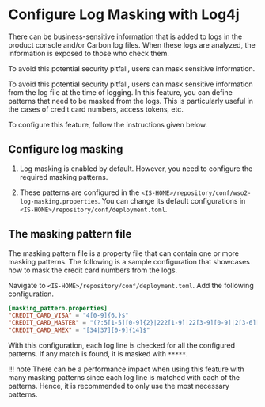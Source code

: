# Configure Log Masking with Log4j

There can be business-sensitive information that is added to logs in the product console and/or Carbon log files. When these logs are analyzed, the information is exposed to those who check them.

To avoid this potential security pitfall, users can mask sensitive information.

To avoid this potential security pitfall, users can mask sensitive information from the log file at the time of logging. In this feature, you can define patterns that need to be masked from the logs. This is particularly useful in the cases of credit card numbers, access tokens, etc.

To configure this feature, follow the instructions given below.

## Configure log masking

1. Log masking is enabled by default. However, you need to configure the required masking patterns.

2. These patterns are configured in the `<IS-HOME>/repository/conf/wso2-log-masking.properties`. You can change its default configurations in `<IS-HOME>/repository/conf/deployment.toml`.

## The masking pattern file

The masking pattern file is a property file that can contain one or more masking patterns. The following is a sample configuration that showcases how to mask the credit card numbers from the logs.

Navigate to `<IS-HOME>/repository/conf/deployment.toml`. Add the following configuration.

```toml
[masking_pattern.properties]
"CREDIT_CARD_VISA" = "4[0-9]{6,}$"
"CREDIT_CARD_MASTER" = "(?:5[1-5][0-9]{2}|222[1-9]|22[3-9][0-9]|2[3-6][0-9]{2}|27[01][0-9]|2720)[0-9]{12}"
"CREDIT_CARD_AMEX" = "[34|37][0-9]{14}$"
```

With this configuration, each log line is checked for all the configured patterns. If any match is found, it is masked with `*****`.

!!! note
    There can be a performance impact when using this feature with many masking patterns since each log line is matched with each of the patterns. Hence, it is recommended to only use the most necessary patterns.
